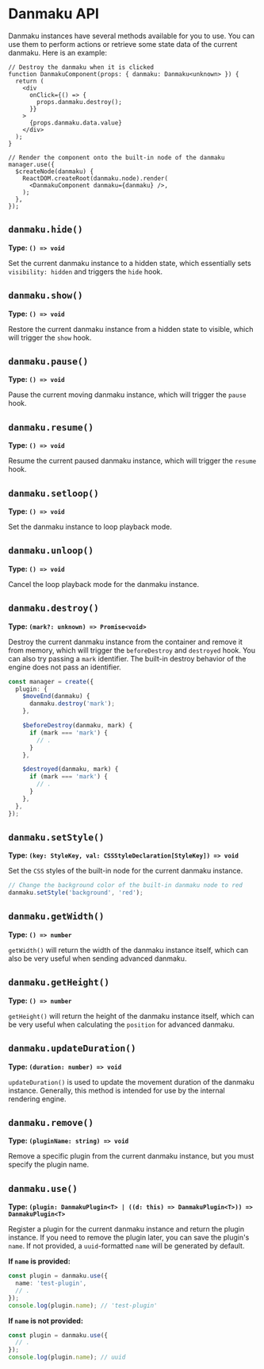# Danmaku API

Danmaku instances have several methods available for you to use. You can use them to perform actions or retrieve some state data of the current danmaku. Here is an example:

```tsx {6,9,17-19}
// Destroy the danmaku when it is clicked
function DanmakuComponent(props: { danmaku: Danmaku<unknown> }) {
  return (
    <div
      onClick={() => {
        props.danmaku.destroy();
      }}
    >
      {props.danmaku.data.value}
    </div>
  );
}

// Render the component onto the built-in node of the danmaku
manager.use({
  $createNode(danmaku) {
    ReactDOM.createRoot(danmaku.node).render(
      <DanmakuComponent danmaku={danmaku} />,
    );
  },
});
```

## `danmaku.hide()`

**Type: `() => void`**

Set the current danmaku instance to a hidden state, which essentially sets `visibility: hidden` and triggers the `hide` hook.

## `danmaku.show()`

**Type: `() => void`**

Restore the current danmaku instance from a hidden state to visible, which will trigger the `show` hook.

## `danmaku.pause()`

**Type: `() => void`**

Pause the current moving danmaku instance, which will trigger the `pause` hook.

## `danmaku.resume()`

**Type: `() => void`**

Resume the current paused danmaku instance, which will trigger the `resume` hook.

## `danmaku.setloop()`

**Type: `() => void`**

Set the danmaku instance to loop playback mode.

## `danmaku.unloop()`

**Type: `() => void`**

Cancel the loop playback mode for the danmaku instance.

## `danmaku.destroy()`

**Type: `(mark?: unknown) => Promise<void>`**

Destroy the current danmaku instance from the container and remove it from memory, which will trigger the `beforeDestroy` and `destroyed` hook. You can also try passing a `mark` identifier. The built-in destroy behavior of the engine does not pass an identifier.

```ts {4,8,14}
const manager = create({
  plugin: {
    $moveEnd(danmaku) {
      danmaku.destroy('mark');
    },

    $beforeDestroy(danmaku, mark) {
      if (mark === 'mark') {
        // .
      }
    },

    $destroyed(danmaku, mark) {
      if (mark === 'mark') {
        // .
      }
    },
  },
});
```

## `danmaku.setStyle()`

**Type: `(key: StyleKey, val: CSSStyleDeclaration[StyleKey]) => void`**

Set the `CSS` styles of the built-in node for the current danmaku instance.

```ts
// Change the background color of the built-in danmaku node to red
danmaku.setStyle('background', 'red');
```

## `danmaku.getWidth()`

**Type: `() => number`**

`getWidth()` will return the width of the danmaku instance itself, which can also be very useful when sending advanced danmaku.

## `danmaku.getHeight()`

**Type: `() => number`**

`getHeight()` will return the height of the danmaku instance itself, which can be very useful when calculating the `position` for advanced danmaku.

## `danmaku.updateDuration()`

**Type: `(duration: number) => void`**

`updateDuration()` is used to update the movement duration of the danmaku instance. Generally, this method is intended for use by the internal rendering engine.

## `danmaku.remove()`

**Type: `(pluginName: string) => void`**

Remove a specific plugin from the current danmaku instance, but you must specify the plugin name.

## `danmaku.use()`

**Type: `(plugin: DanmakuPlugin<T> | ((d: this) => DanmakuPlugin<T>)) => DanmakuPlugin<T>`**

Register a plugin for the current danmaku instance and return the plugin instance. If you need to remove the plugin later, you can save the plugin's `name`. If not provided, a `uuid`-formatted `name` will be generated by default.

**If `name` is provided:**

```ts
const plugin = danmaku.use({
  name: 'test-plugin',
  // .
});
console.log(plugin.name); // 'test-plugin'
```

**If `name` is not provided:**

```ts
const plugin = danmaku.use({
  // .
});
console.log(plugin.name); // uuid
```
